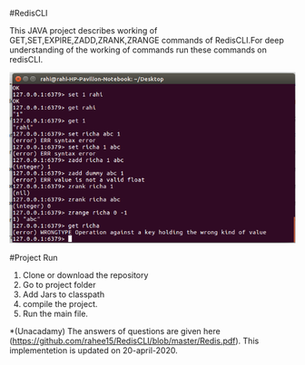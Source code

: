 #RedisCLI

This JAVA project describes working of GET,SET,EXPIRE,ZADD,ZRANK,ZRANGE commands of RedisCLI.For deep understanding of the working of commands run these commands on redisCLI.

![](https://github.com/rahee15/RedisCLI/blob/master/Screenshot%20from%202020-04-18%2022-06-03.png)

#Project Run
1) Clone or download the repository
2) Go to project folder
3) Add Jars to classpath
4) compile the project.
5) Run the main file.

*(Unacadamy)
The answers of questions are given here (https://github.com/rahee15/RedisCLI/blob/master/Redis.pdf).
This implementetion is updated on 20-april-2020.


